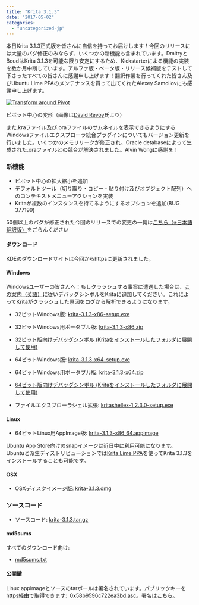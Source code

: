 ```yaml
---
title: "Krita 3.1.3"
date: "2017-05-02"
categories: 
  - "uncategorized-jp"
---
```


本日Krita 3.1.3正式版を皆さんに自信を持ってお届けします！今回のリリースには大量のバグ修正のみならず、いくつかの新機能も含まれています。DmitryとBoudはKrita 3.1.3を可能な限り安定にするため、Kickstarterによる機能の実装を数か月中断しています。アルファ版・ベータ版・リリース候補版をテストして下さったすべての皆さんに感謝申し上げます！翻訳作業を行ってくれた皆さん及びUbuntu Lime PPAのメンテナンスを買って出てくれたAlexey Samoilovにも感謝申し上げます。

[![Transform around Pivot](/images/posts/2017/pivot-1024x527.png)](https://krita.org/wp-content/uploads/2017/05/pivot.png)

ピボット中心の変形（画像は[David Revoy](https://peppercarrot.com)氏より）

また.kraファイル及び.oraファイルのサムネイルを表示できるようにするWindowsファイルエクスプローラ統合プラグインについてもバージョン更新を行いました。いくつかのメモリリークが修正され、Oracle detabaseによって生成された.oraファイルとの競合が解決されました。Alvin Wongに感謝を！

### 新機能

- ピボット中心の拡大縮小を追加
- デフォルトツール（切り取り・コピー・貼り付け及びオブジェクト配列）へのコンテキストメニューアクションを実装
- Kritaが複数のインスタンスを持てるようにするオプションを追加(BUG 377199)

50個以上のバグが修正された今回のリリースでの変更の一覧は[こちら（※日本語翻訳版）](https://krita.org/jp/release-notes-for-3-1-3-jp/)をごらんください

#### ダウンロード

KDEのダウンロードサイトは今回からhttpsに更新されました。

#### Windows

Windowsユーザーの皆さんへ：もしクラッシュする事案に遭遇した場合は、[この案内（英語）](https://docs.krita.org/Dr._Mingw_debugger)に従いデバッグシンボルをKritaに追加してください。これによってKritaがクラッシュした原因をログから解析できるようになります。

- 32ビットWindows版: [krita-3.1.3-x86-setup.exe](https://download.kde.org/stable/krita/3.1.3/krita-3.1.3-x86-setup.exe)
- 32ビットWindows用ポータブル版: [krita-3.1.3-x86.zip](https://download.kde.org/stable/krita/3.1.3/krita-3.1.3-x86.zip)
- [32ビット版向けデバッグシンボル (Kritaをインストールしたフォルダに展開して使用)](https://download.kde.org/stable/krita/3.1.3/krita-3.1.3-x86-dbg.zip)

- 64ビットWindows版: [krita-3.1.3-x64-setup.exe](https://download.kde.org/stable/krita/3.1.3/krita-3.1.3-x64-setup.exe)
- 64ビットWindows用ポータブル版: [krita-3.1.3-x64.zip](https://download.kde.org/stable/krita/3.1.3/krita-3.1.3-x64.zip)
- [64ビット版向けデバッグシンボル (Kritaをインストールしたフォルダに展開して使用)](https://download.kde.org/stable/krita/3.1.3/krita-3.1.3-x64-dbg.zip)

- ファイルエクスプローラシェル拡張: [kritashellex-1.2.3.0-setup.exe](https://download.kde.org/stable/krita/kritashellex-1.2.3.0-setup.exe)

#### Linux

- 64ビットLinux用AppImage版: [krita-3.1.3-x86\_64.appimage](https://download.kde.org/stable/krita/3.1.3/krita-3.1.3-x86_64.appimage)

Ubuntu App Store向けのsnapイメージは近日中に利用可能になります。 Ubuntuと派生ディストリビューションでは[Krita Lime PPA](https://launchpad.net/~kritalime/+archive/ubuntu/ppa)を使ってKrita 3.1.3をインストールすることも可能です。

#### OSX

- OSXディスクイメージ版: [krita-3.1.3.dmg](https://download.kde.org/stable/krita/3.1.3/krita-3.1.3.dmg)

### ソースコード

- ソースコード: [krita-3.1.3.tar.gz](https://download.kde.org/stable/krita/3.1.3/krita-3.1.3.tar.gz)

#### md5sums

すべてのダウンロード向け:

- [md5sums.txt](https://download.kde.org/stable/krita/3.1.3/md5sums.txt)

#### 公開鍵

Linux appimageとソースのtarボールは署名されています。パブリックキーをhttps経由で取得できます:  [0x58b9596c722ea3bd.asc](https://share.kde.org/index.php/s/fJ99V5mZvuyD0z8)。署名は[こちら](http://download.kde.org/stable/krita/3.1.3/)。
